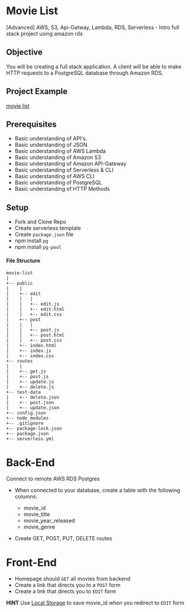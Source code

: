 # Movie List

[Advanced] AWS, S3, Api-Gatway, Lambda, RDS, Serverless - Intro full stack project using amazon rds

## Objective
You will be creating a full stack application. A client will be able to make HTTP requests to a PostgreSQL database through Amazon RDS.

## Project Example 
[movie list](http://movie-list-jay.s3-website-us-west-2.amazonaws.com/index.html)

## Prerequisites
- Basic understanding of API's.
- Basic understanding of JSON.
- Basic understanding of AWS Lambda
- Basic understanding of Amazon S3
- Basic understanding of Amazon API-Gateway
- Basic understanding of Serverless & CLI
- Basic understanding of AWS CLI
- Basic understanding of PostgreSQL
- Basic understanding of HTTP Methods

## Setup
- Fork and Clone Repo
- Create serverless template 
- Create `package.json` file
- npm install `pg`
- npm install `pg-pool`


#### File Structure 
```
movie-list
|
+-- public
|    |
|    +-- edit
|    |   |
|    |   +-- edit.js
|    |   +-- edit.html
|    |   +-- edit.css
|    +-- post
|    |   |
|    |   +-- post.js
|    |   +-- post.html
|    |   +-- post.css
|    +-- index.html
|    +-- index.js
|    +-- index.css
+-- routes
|    |
|    +-- get.js
|    +-- post.js
|    +-- update.js
|    +-- delete.js
+-- test-data
|    +-- delete.json
|    +-- post.json
|    +-- update.json
+-- config.json
+-- node_modules
+-- .gitignore
+-- package-lock.json
+-- package.json
+-- serverless.yml
```

# Back-End
Connect to remote AWS RDS Postgres

- When connected to your database, create a table with the following columns:
  - movie_id
  - movie_title
  - movie_year_released
  - movie_genre
  
- Create GET, POST, PUT, DELETE routes
  
 # Front-End
 - Homepage should `GET` all movies from backend
 - Create a link that directs you to a `POST` form
 - Create a link that directs you to `EDIT` form
 
 **HINT** Use [Local Storage](https://github.com/junior-devleague/local-storage-demo) to save movie_id when you redirect to `EDIT` form 
 
